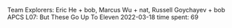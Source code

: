 Team Explorers: Eric He + bob, Marcus Wu + nat, Russell Goychayev + bob
APCS
L07: But These Go Up To Eleven
2022-03-18
time spent: 69
 
